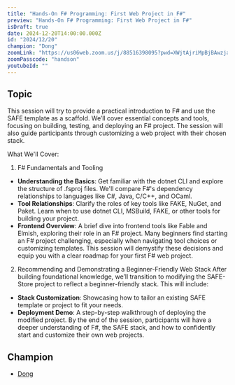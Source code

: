 ```yaml
---
title: "Hands-On F# Programming: First Web Project in F#"
preview: "Hands-On F# Programming: First Web Project in F#"
isDraft: true
date: 2024-12-20T14:00:00.000Z
id: "2024/12/20"
champion: "Dong"
zoomLink: "https://us06web.zoom.us/j/88516398095?pwd=XWjtAjriMpBjBAwzjaJEypqfZQA4bE.1"
zoomPasscode: "handson"
youtubeId: ""
---
```


## Topic

This session will try to provide a practical introduction to F# and use the SAFE template as a scaffold. We’ll cover essential concepts and tools, focusing on building, testing, and deploying an F# project. The session will also guide participants through customizing a web project with their chosen stack.

What We'll Cover:
1. F# Fundamentals and Tooling

- **Understanding the Basics**: Get familiar with the dotnet CLI and explore the structure of .fsproj files. We'll compare F#'s dependency relationships to languages like C#, Java, C/C++, and OCaml.
- **Tool Relationships**: Clarify the roles of key tools like FAKE, NuGet, and Paket. Learn when to use dotnet CLI, MSBuild, FAKE, or other tools for building your project.
- **Frontend Overview**: A brief dive into frontend tools like Fable and Elmish, exploring their role in an F# project.
Many beginners find starting an F# project challenging, especially when navigating tool choices or customizing templates. This session will demystify these decisions and equip you with a clear roadmap for your first F# web project.

2. Recommending and Demonstrating a Beginner-Friendly Web Stack
After building foundational knowledge, we’ll transition to modifying the SAFE-Store project to reflect a beginner-friendly stack. This will include:

- **Stack Customization**: Showcasing how to tailor an existing SAFE template or project to fit your needs.
- **Deployment Demo**: A step-by-step walkthrough of deploying the modified project.
By the end of the session, participants will have a deeper understanding of F#, the SAFE stack, and how to confidently start and customize their own web projects.

## Champion

- [Dong](https://github.com/kirisky)
